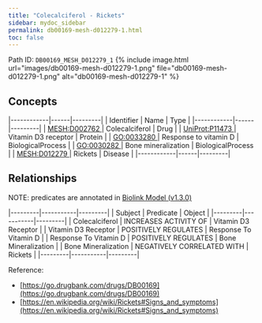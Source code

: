 ```yaml
---
title: "Colecalciferol - Rickets"
sidebar: mydoc_sidebar
permalink: db00169-mesh-d012279-1.html
toc: false 
---
```



Path ID: `DB00169_MESH_D012279_1`
{% include image.html url="images/db00169-mesh-d012279-1.png" file="db00169-mesh-d012279-1.png" alt="db00169-mesh-d012279-1" %}

## Concepts

|------------|------|---------|
| Identifier | Name | Type    |
|------------|------|---------|
| <a href="https://identifiers.org/MESH:D002762">MESH:D002762 </a> | Colecalciferol | Drug |
| <a href="https://identifiers.org/UniProt:P11473">UniProt:P11473 </a> | Vitamin D3 receptor | Protein |
| <a href="https://identifiers.org/GO:0033280">GO:0033280 </a> | Response to vitamin D | BiologicalProcess |
| <a href="https://identifiers.org/GO:0030282">GO:0030282 </a> | Bone mineralization | BiologicalProcess |
| <a href="https://identifiers.org/MESH:D012279">MESH:D012279 </a> | Rickets | Disease |
|------------|------|---------|

## Relationships


NOTE: predicates are annotated in <a href="https://github.com/biolink/biolink-model/releases/tag/v1.3.0">Biolink Model (v1.3.0)</a>

|---------|-----------|---------|
| Subject | Predicate | Object  |
|---------|-----------|---------|
| Colecalciferol | INCREASES ACTIVITY OF | Vitamin D3 Receptor |
| Vitamin D3 Receptor | POSITIVELY REGULATES | Response To Vitamin D |
| Response To Vitamin D | POSITIVELY REGULATES | Bone Mineralization |
| Bone Mineralization | NEGATIVELY CORRELATED WITH | Rickets |
|---------|-----------|---------|

Reference: 
  - [https://go.drugbank.com/drugs/DB00169](https://go.drugbank.com/drugs/DB00169)
  - [https://en.wikipedia.org/wiki/Rickets#Signs_and_symptoms](https://en.wikipedia.org/wiki/Rickets#Signs_and_symptoms)
